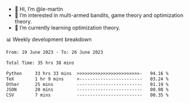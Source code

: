 - 👋 Hi, I’m @le-martin
- 👀 I’m interested in multi-armed bandits, game theory and optimization theory.
- 🌱 I’m currently learning optimization theory.
<!---- 💞️ I’m looking to collaborate on ...
- 📫 How to reach me ...-->

<!---
Tutorial for using WakaTime stats in GitHub profile: https://github.com/athul/waka-readme
-->

📊 Weekly development breakdown
<!--START_SECTION:waka-->

```txt
From: 19 June 2023 - To: 26 June 2023

Total Time: 35 hrs 38 mins

Python     33 hrs 33 mins  >>>>>>>>>>>>>>>>>>>>>>>>-   94.16 %
TeX        1 hr 9 mins     >------------------------   03.24 %
Other      25 mins         -------------------------   01.19 %
JSON       20 mins         -------------------------   00.98 %
CSV        7 mins          -------------------------   00.35 %
```

<!--END_SECTION:waka-->

<!---
le-martin/le-martin is a ✨ special ✨ repository because its `README.md` (this file) appears on your GitHub profile.
You can click the Preview link to take a look at your changes.
--->
